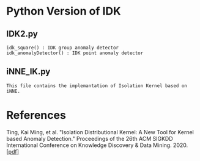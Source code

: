 # Python Version of IDK
## IDK2.py
    idk_square() : IDK group anomaly detector
    idk_anomalyDetector() : IDK point anomaly detector

## iNNE_IK.py
    This file contains the implemantation of Isolation Kernel based on iNNE.

# References
Ting, Kai Ming, et al. "Isolation Distributional Kernel: A New Tool for Kernel based Anomaly Detection." Proceedings of the 26th ACM SIGKDD International Conference on Knowledge Discovery & Data Mining. 2020.[[pdf]](https://github.com/IsolationKernel/Codes/blob/main/PDF/Isolation%20Distributional%20Kernel-A%20New%20Tool%20for%20Kernel%20based%20Anomaly%20Detection.pdf)
